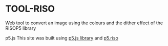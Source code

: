 # TOOL-RISO
Web tool to convert an image using the colours and the dither effect of the RISOP5 library

p5.js
This site was built using [p5.js library](https://p5js.org/) and [p5.riso](https://antiboredom.github.io/p5.riso/)
